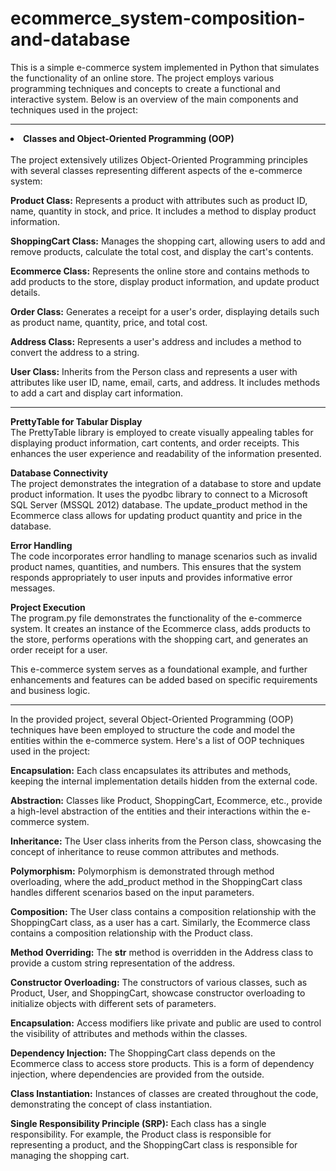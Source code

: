 # ecommerce_system-composition-and-database

This is a simple e-commerce system implemented in Python that simulates the functionality of an online store. The project employs various programming techniques and concepts to create a functional and interactive system. Below is an overview of the main components and techniques used in the project:<hr>

<li><b>Classes and Object-Oriented Programming (OOP)</b></li><br>
    The project extensively utilizes Object-Oriented Programming principles with several classes representing different aspects of the e-commerce system:

<b>Product Class:</b> Represents a product with attributes such as product ID, name, quantity in stock, and price. It includes a method to display product information.

<b>ShoppingCart Class:</b> Manages the shopping cart, allowing users to add and remove products, calculate the total cost, and display the cart's contents.

<b>Ecommerce Class:</b> Represents the online store and contains methods to add products to the store, display product information, and update product details.

<b>Order Class:</b> Generates a receipt for a user's order, displaying details such as product name, quantity, price, and total cost.

<b>Address Class:</b> Represents a user's address and includes a method to convert the address to a string.

<b>User Class:</b> Inherits from the Person class and represents a user with attributes like user ID, name, email, carts, and address. It includes methods to add a cart and display cart information.
<hr>

<b>PrettyTable for Tabular Display</b><br>
The PrettyTable library is employed to create visually appealing tables for displaying product information, cart contents, and order receipts. This enhances the user experience and readability of the information presented.

<b>Database Connectivity</b><br>
The project demonstrates the integration of a database to store and update product information. It uses the pyodbc library to connect to a Microsoft SQL Server (MSSQL 2012) database. The update_product method in the Ecommerce class allows for updating product quantity and price in the database.

<b>Error Handling</b><br>
The code incorporates error handling to manage scenarios such as invalid product names, quantities, and numbers. This ensures that the system responds appropriately to user inputs and provides informative error messages.

<b>Project Execution</b><br>
The program.py file demonstrates the functionality of the e-commerce system. It creates an instance of the Ecommerce class, adds products to the store, performs operations with the shopping cart, and generates an order receipt for a user.

This e-commerce system serves as a foundational example, and further enhancements and features can be added based on specific requirements and business logic.

<hr>

In the provided project, several Object-Oriented Programming (OOP) techniques have been employed to structure the code and model the entities within the e-commerce system. Here's a list of OOP techniques used in the project:

<b>Encapsulation:</b>
Each class encapsulates its attributes and methods, keeping the internal implementation details hidden from the external code.

<b>Abstraction:</b>
Classes like Product, ShoppingCart, Ecommerce, etc., provide a high-level abstraction of the entities and their interactions within the e-commerce system.

<b>Inheritance:</b>
The User class inherits from the Person class, showcasing the concept of inheritance to reuse common attributes and methods.

<b>Polymorphism:</b>
Polymorphism is demonstrated through method overloading, where the add_product method in the ShoppingCart class handles different scenarios based on the input parameters.

<b>Composition:</b>
The User class contains a composition relationship with the ShoppingCart class, as a user has a cart. Similarly, the Ecommerce class contains a composition relationship with the Product class.

<b>Method Overriding:</b>
The __str__ method is overridden in the Address class to provide a custom string representation of the address.

<b>Constructor Overloading:</b>
The constructors of various classes, such as Product, User, and ShoppingCart, showcase constructor overloading to initialize objects with different sets of parameters.

<b>Encapsulation:</b>
Access modifiers like private and public are used to control the visibility of attributes and methods within the classes.

<b>Dependency Injection:</b>
The ShoppingCart class depends on the Ecommerce class to access store products. This is a form of dependency injection, where dependencies are provided from the outside.

<b>Class Instantiation:</b>
Instances of classes are created throughout the code, demonstrating the concept of class instantiation.

<b>Single Responsibility Principle (SRP):</b>
Each class has a single responsibility. For example, the Product class is responsible for representing a product, and the ShoppingCart class is responsible for managing the shopping cart.
